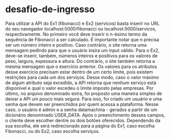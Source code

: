 # desafio-de-ingresso
Para utilizar a API do Ex1 (fibonacci) e Ex2 (servicos) basta inserir no URL do seu navegador localhost:5000/fibonacci ou localhost:5000/servicos, respectivamente.
No primeiro você deve inserir o n-ésimo termo da sequência de Fibonacci a ser calculado.
É importante notar que n precisa ser um número inteiro e positivo. Caso contrário, o site retorna uma mensagem pedindo para que o usuário insira um input válido.
Para o Ex2, deve-se inserir, também, números inteiros e positivos para os valores de peso, largura, espessura e altura. Do contrário, o site também retorna a mesma mensagem que o exercício anterior.
Os valores para os atributos desse exercício precisam estar dentro de um certo limite, pois existem restrições para cada um dos serviços. Desse modo, caso o valor máximo de algum atributo seja excedido, a API retorna que nenhum serviço está disponível e qual o valor excedeu o limite imposto pelas empresas.
Por último, no arquivo denominado extra, foi proposto uma maneira simples de deixar a API um pouco mais segura. Para isso, foi criado um usuário e uma senha que devem ser preenchidos por quem acessa a plataforma. Nesse caso, o usuário é admin e a senha datamachina - gerados a partir de um dicionário denominado USER_DATA.
Após o preenchimento desses campos, o cliente deve escolher dentre os dois botões oferecidos. Dependendo da sua escolha, ele será redirecionado para a página do Ex1, caso escolha Fibonacci, ou do Ex2, caso escolha serviços.
